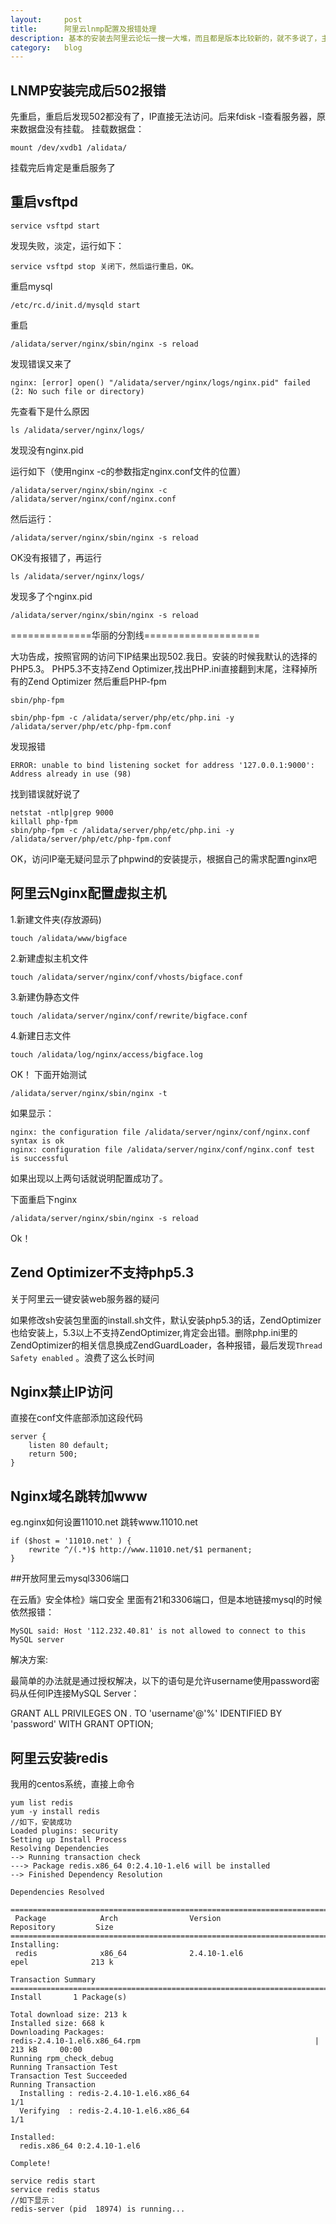 ```yaml
---
layout:		post
title:		阿里云lnmp配置及报错处理
description: 基本的安装去阿里云论坛一搜一大堆，而且都是版本比较新的，就不多说了，主要记录下本人在安装过程中遇到的问题吧
category:	blog
---
```


## LNMP安装完成后502报错
先重启，重启后发现502都没有了，IP直接无法访问。后来fdisk -l查看服务器，原来数据盘没有挂载。
挂载数据盘：

	mount /dev/xvdb1 /alidata/

挂载完后肯定是重启服务了

## 重启vsftpd 

	service vsftpd start

发现失败，淡定，运行如下：

	service vsftpd stop 关闭下，然后运行重启，OK。

重启mysql

	/etc/rc.d/init.d/mysqld start

重启

	/alidata/server/nginx/sbin/nginx -s reload

发现错误又来了

	nginx: [error] open() "/alidata/server/nginx/logs/nginx.pid" failed (2: No such file or directory)

先查看下是什么原因

	ls /alidata/server/nginx/logs/

发现没有nginx.pid


运行如下（使用nginx -c的参数指定nginx.conf文件的位置）

	/alidata/server/nginx/sbin/nginx -c /alidata/server/nginx/conf/nginx.conf

然后运行：


	/alidata/server/nginx/sbin/nginx -s reload

OK没有报错了，再运行

	ls /alidata/server/nginx/logs/ 

发现多了个nginx.pid

	/alidata/server/nginx/sbin/nginx -s reload

==============华丽的分割线====================

大功告成，按照官网的访问下IP结果出现502.我日。安装的时候我默认的选择的PHP5.3。
PHP5.3不支持Zend Optimizer,找出PHP.ini直接翻到末尾，注释掉所有的Zend  Optimizer 
然后重启PHP-fpm

	sbin/php-fpm 

	sbin/php-fpm -c /alidata/server/php/etc/php.ini -y /alidata/server/php/etc/php-fpm.conf

发现报错

	ERROR: unable to bind listening socket for address '127.0.0.1:9000': Address already in use (98)

找到错误就好说了

	netstat -ntlp|grep 9000
	killall php-fpm
	sbin/php-fpm -c /alidata/server/php/etc/php.ini -y /alidata/server/php/etc/php-fpm.conf

OK，访问IP毫无疑问显示了phpwind的安装提示，根据自己的需求配置nginx吧

## 阿里云Nginx配置虚拟主机

1.新建文件夹(存放源码)

	touch /alidata/www/bigface

2.新建虚拟主机文件

	touch /alidata/server/nginx/conf/vhosts/bigface.conf

3.新建伪静态文件

	touch /alidata/server/nginx/conf/rewrite/bigface.conf

4.新建日志文件

	touch /alidata/log/nginx/access/bigface.log

OK！
下面开始测试
	
	/alidata/server/nginx/sbin/nginx -t

如果显示：

	nginx: the configuration file /alidata/server/nginx/conf/nginx.conf syntax is ok
	nginx: configuration file /alidata/server/nginx/conf/nginx.conf test is successful

如果出现以上两句话就说明配置成功了。

下面重启下nginx

	/alidata/server/nginx/sbin/nginx -s reload

Ok！

## Zend Optimizer不支持php5.3

关于阿里云一键安装web服务器的疑问

如果修改sh安装包里面的install.sh文件，默认安装php5.3的话，ZendOptimizer也给安装上，5.3以上不支持ZendOptimizer,肯定会出错。删除php.ini里的ZendOptimizer的相关信息换成ZendGuardLoader，各种报错，最后发现`Thread Safety enabled`  。浪费了这么长时间

## Nginx禁止IP访问

直接在conf文件底部添加这段代码

	server {
	    listen 80 default;
	    return 500;
	}

## Nginx域名跳转加www

eg.nginx如何设置11010.net 跳转www.11010.net

	if ($host = '11010.net' ) {
	    rewrite ^/(.*)$ http://www.11010.net/$1 permanent;
	} 

##开放阿里云mysql3306端口

在云盾》安全体检》端口安全 里面有21和3306端口，但是本地链接mysql的时候依然报错：

	MySQL said: Host '112.232.40.81' is not allowed to connect to this MySQL server

解决方案:

最简单的办法就是通过授权解决，以下的语句是允许username使用password密码从任何IP连接MySQL Server：

GRANT ALL PRIVILEGES ON *.* TO 'username'@'%' IDENTIFIED BY 'password' WITH GRANT OPTION;

## 阿里云安装redis

我用的centos系统，直接上命令

	yum list redis
	yum -y install redis
	//如下，安装成功
	Loaded plugins: security
	Setting up Install Process
	Resolving Dependencies
	--> Running transaction check
	---> Package redis.x86_64 0:2.4.10-1.el6 will be installed
	--> Finished Dependency Resolution

	Dependencies Resolved

	===========================================================================================
	 Package            Arch                Version                    Repository         Size
	===========================================================================================
	Installing:
	 redis              x86_64              2.4.10-1.el6               epel              213 k

	Transaction Summary
	===========================================================================================
	Install       1 Package(s)

	Total download size: 213 k
	Installed size: 668 k
	Downloading Packages:
	redis-2.4.10-1.el6.x86_64.rpm                                       | 213 kB     00:00     
	Running rpm_check_debug
	Running Transaction Test
	Transaction Test Succeeded
	Running Transaction
	  Installing : redis-2.4.10-1.el6.x86_64                                               1/1 
	  Verifying  : redis-2.4.10-1.el6.x86_64                                               1/1 

	Installed:
	  redis.x86_64 0:2.4.10-1.el6                                                              

	Complete!
	
	service redis start
	service redis status
	//如下显示：
	redis-server (pid  18974) is running...
